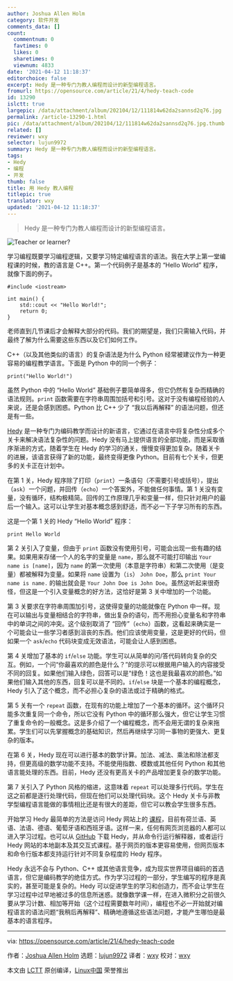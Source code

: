 ```yaml
---
author: Joshua Allen Holm
category: 软件开发
comments_data: []
count:
  commentnum: 0
  favtimes: 0
  likes: 0
  sharetimes: 0
  viewnum: 4833
date: '2021-04-12 11:18:37'
editorchoice: false
excerpt: Hedy 是一种专门为教人编程而设计的新型编程语言。
fromurl: https://opensource.com/article/21/4/hedy-teach-code
id: 13290
islctt: true
largepic: /data/attachment/album/202104/12/111814w62da2sannsd2q76.jpg
permalink: /article-13290-1.html
pic: /data/attachment/album/202104/12/111814w62da2sannsd2q76.jpg.thumb.jpg
related: []
reviewer: wxy
selector: lujun9972
summary: Hedy 是一种专门为教人编程而设计的新型编程语言。
tags:
- Hedy
- 编程
- 开发
thumb: false
title: 用 Hedy 教人编程
titlepic: true
translator: wxy
updated: '2021-04-12 11:18:37'
---
```



> 
> Hedy 是一种专门为教人编程而设计的新型编程语言。
> 
> 
> 


![](/data/attachment/album/202104/12/111814w62da2sannsd2q76.jpg "Teacher or learner?")


学习编程既要学习编程逻辑，又要学习特定编程语言的语法。我在大学上第一堂编程课的时候，教的语言是 C++。第一个代码例子是基本的 “Hello World” 程序，就像下面的例子。



```
#include <iostream>

int main() {
    std::cout << "Hello World!";
    return 0;
}

```

老师直到几节课后才会解释大部分的代码。我们的期望是，我们只需输入代码，并最终了解为什么需要这些东西以及它们如何工作。


C++（以及其他类似的语言）的复杂语法是为什么 Python 经常被建议作为一种更容易的编程教学语言。下面是 Python 中的同一个例子：



```
print("Hello World!")

```

虽然 Python 中的 “Hello World” 基础例子要简单得多，但它仍然有复杂而精确的语法规则。`print` 函数需要在字符串周围加括号和引号。这对于没有编程经验的人来说，还是会感到困惑。Python 比 C++ 少了 “我以后再解释” 的语法问题，但还是有一些。


[Hedy](https://www.hedycode.com/) 是一种专门为编码教学而设计的新语言，它通过在语言中将复杂性分成多个关卡来解决语法复杂性的问题。Hedy 没有马上提供语言的全部功能，而是采取循序渐进的方式，随着学生在 Hedy 的学习的通关，慢慢变得更加复杂。随着关卡的进展，该语言获得了新的功能，最终变得更像 Python。目前有七个关卡，但更多的关卡正在计划中。


在第 1 关，Hedy 程序除了打印（`print`）一条语句（不需要引号或括号），提出（`ask`）一个问题，并回传（`echo`）一个答案外，不能做任何事情。第 1 关没有变量，没有循环，结构极精简。回传的工作原理几乎和变量一样，但只针对用户的最后一个输入。这可以让学生对基本概念感到舒适，而不必一下子学习所有的东西。


这是一个第 1 关的 Hedy “Hello World” 程序：



```
print Hello World

```

第 2 关引入了变量，但由于 `print` 函数没有使用引号，可能会出现一些有趣的结果。如果用来存储一个人的名字的变量是 `name`，那么就不可能打印输出 `Your name is [name]`，因为 `name` 的第一次使用（本意是字符串）和第二次使用（是变量）都被解释为变量。如果将 `name` 设置为（`is`） `John Doe`，那么 `print Your name is name.` 的输出就会是 `Your John Doe is John Doe`。虽然这听起来很奇怪，但这是一个引入变量概念的好方法，这恰好是第 3 关中增加的一个功能。


第 3 关要求在字符串周围加引号，这使得变量的功能就像在 Python 中一样。现在可以输出与变量相结合的字符串，做出复杂的语句，而不用担心变量名和字符串中的单词之间的冲突。这个级别取消了 “回传”（`echo`）函数，这看起来确实是一个可能会让一些学习者感到沮丧的东西。他们应该使用变量，这是更好的代码，但如果一个 `ask`/`echo` 代码块变成无效语法，可能会让人感到困惑。


第 4 关增加了基本的 `if`/`else` 功能。学生可以从简单的问/答代码转向复杂的交互。例如，一个问“你最喜欢的颜色是什么？”的提示可以根据用户输入的内容接受不同的回复。如果他们输入绿色，回答可以是“绿色！这也是我最喜欢的颜色。”如果他们输入其他的东西，回复可以是不同的。`if`/`else` 块是一个基本的编程概念，Hedy 引入了这个概念，而不必担心复杂的语法或过于精确的格式。


第 5 关有一个 `repeat` 函数，在现有的功能上增加了一个基本的循环。这个循环只能多次重复同一个命令，所以它没有 Python 中的循环那么强大，但它让学生习惯了重复命令的一般概念。这是多介绍了一个编程概念，而不会用无谓的复杂来拖累。学生们可以先掌握概念的基础知识，然后再继续学习同一事物的更强大、更复杂的版本。


在第 6 关，Hedy 现在可以进行基本的数学计算。加法、减法、乘法和除法都支持，但更高级的数学功能不支持。不能使用指数、模数或其他任何 Python 和其他语言能处理的东西。目前，Hedy 还没有更高关卡的产品增加更复杂的数学功能。


第 7 关引入了 Python 风格的缩进，这意味着 `repeat` 可以处理多行代码。学生在这之前都是逐行处理代码，但现在他们可以处理代码块。这个 Hedy 关卡与非教学型编程语言能做的事情相比还是有很大的差距，但它可以教会学生很多东西。


开始学习 Hedy 最简单的方法是访问 Hedy 网站上的 [课程](https://www.hedycode.com/hedy?lang=en)，目前有荷兰语、英语、法语、德语、葡萄牙语和西班牙语。这样一来，任何有网页浏览器的人都可以进入学习过程。也可以从 [GitHub](https://github.com/felienne/hedy) 下载 Hedy，并从命令行运行解释器，或者运行 Hedy 网站的本地副本及其交互式课程。基于网页的版本更容易使用，但网页版本和命令行版本都支持运行针对不同复杂程度的 Hedy 程序。


Hedy 永远不会与 Python、C++ 或其他语言竞争，成为现实世界项目编码的首选语言，但它是编码教学的绝佳方式。作为学习过程的一部分，学生编写的程序是真实的，甚至可能是复杂的。Hedy 可以促进学生的学习和创造力，而不会让学生在学习过程中过早地被过多的信息所迷惑。就像数学课一样，在进入微积分之前很久要从学习计数、相加等开始（这个过程需要数年时间），编程也不必一开始就对编程语言的语法问题“我稍后再解释”、精确地遵循这些语法问题，才能产生哪怕是最基本的语言程序。




---


via: <https://opensource.com/article/21/4/hedy-teach-code>


作者：[Joshua Allen Holm](https://opensource.com/users/holmja) 选题：[lujun9972](https://github.com/lujun9972) 译者：[wxy](https://github.com/wxy) 校对：[wxy](https://github.com/wxy)


本文由 [LCTT](https://github.com/LCTT/TranslateProject) 原创编译，[Linux中国](https://linux.cn/) 荣誉推出